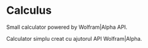 Calculus
========

Small calculator powered by Wolfram|Alpha API.

Calculator simplu creat cu ajutorul API Wolfram|Alpha.

